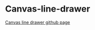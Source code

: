 # Canvas-line-drawer
[Canvas line drawer github page](https://luisarmando-testcoder.github.io/Canvas-line-drawer/.)
